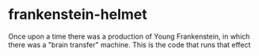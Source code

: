 # frankenstein-helmet

Once upon a time there was a production of Young Frankenstein, in which there was a "brain transfer" machine.
This is the code that runs that effect
